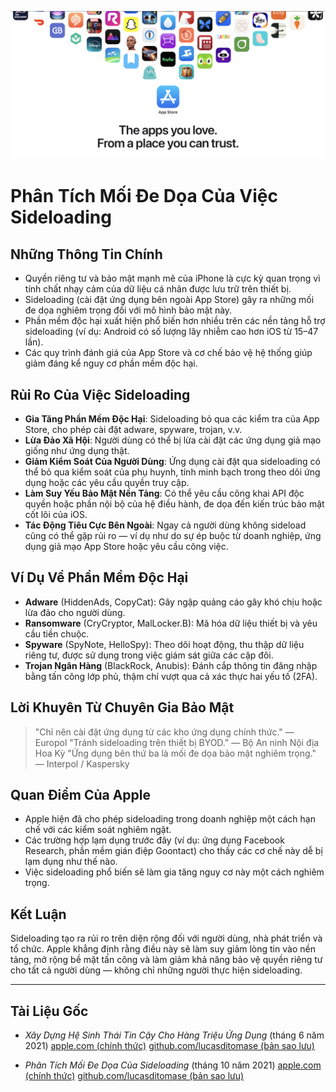 ![Banner](../assets/banner.png)

# Phân Tích Mối Đe Dọa Của Việc Sideloading

## Những Thông Tin Chính

- Quyền riêng tư và bảo mật mạnh mẽ của iPhone là cực kỳ quan trọng vì tính chất nhạy cảm của dữ liệu cá nhân được lưu trữ trên thiết bị.
- Sideloading (cài đặt ứng dụng bên ngoài App Store) gây ra những mối đe dọa nghiêm trọng đối với mô hình bảo mật này.
- Phần mềm độc hại xuất hiện phổ biến hơn nhiều trên các nền tảng hỗ trợ sideloading (ví dụ: Android có số lượng lây nhiễm cao hơn iOS từ 15–47 lần).
- Các quy trình đánh giá của App Store và cơ chế bảo vệ hệ thống giúp giảm đáng kể nguy cơ phần mềm độc hại.

## Rủi Ro Của Việc Sideloading

- **Gia Tăng Phần Mềm Độc Hại**: Sideloading bỏ qua các kiểm tra của App Store, cho phép cài đặt adware, spyware, trojan, v.v.
- **Lừa Đảo Xã Hội**: Người dùng có thể bị lừa cài đặt các ứng dụng giả mạo giống như ứng dụng thật.
- **Giảm Kiểm Soát Của Người Dùng**: Ứng dụng cài đặt qua sideloading có thể bỏ qua kiểm soát của phụ huynh, tính minh bạch trong theo dõi ứng dụng hoặc các yêu cầu quyền truy cập.
- **Làm Suy Yếu Bảo Mật Nền Tảng**: Có thể yêu cầu công khai API độc quyền hoặc phần nội bộ của hệ điều hành, đe dọa đến kiến trúc bảo mật cốt lõi của iOS.
- **Tác Động Tiêu Cực Bên Ngoài**: Ngay cả người dùng không sideload cũng có thể gặp rủi ro — ví dụ như do sự ép buộc từ doanh nghiệp, ứng dụng giả mạo App Store hoặc yêu cầu công việc.

## Ví Dụ Về Phần Mềm Độc Hại

- **Adware** (HiddenAds, CopyCat): Gây ngập quảng cáo gây khó chịu hoặc lừa đảo cho người dùng.
- **Ransomware** (CryCryptor, MalLocker.B): Mã hóa dữ liệu thiết bị và yêu cầu tiền chuộc.
- **Spyware** (SpyNote, HelloSpy): Theo dõi hoạt động, thu thập dữ liệu riêng tư, được sử dụng trong việc giám sát giữa các cặp đôi.
- **Trojan Ngân Hàng** (BlackRock, Anubis): Đánh cắp thông tin đăng nhập bằng tấn công lớp phủ, thậm chí vượt qua cả xác thực hai yếu tố (2FA).

## Lời Khuyên Từ Chuyên Gia Bảo Mật

> "Chỉ nên cài đặt ứng dụng từ các kho ứng dụng chính thức." — Europol
> "Tránh sideloading trên thiết bị BYOD." — Bộ An ninh Nội địa Hoa Kỳ
> "Ứng dụng bên thứ ba là mối đe dọa bảo mật nghiêm trọng." — Interpol / Kaspersky

## Quan Điểm Của Apple

- Apple hiện đã cho phép sideloading trong doanh nghiệp một cách hạn chế với các kiểm soát nghiêm ngặt.
- Các trường hợp lạm dụng trước đây (ví dụ: ứng dụng Facebook Research, phần mềm gián điệp Goontact) cho thấy các cơ chế này dễ bị lạm dụng như thế nào.
- Việc sideloading phổ biến sẽ làm gia tăng nguy cơ này một cách nghiêm trọng.

## Kết Luận

Sideloading tạo ra rủi ro trên diện rộng đối với người dùng, nhà phát triển và tổ chức. Apple khẳng định rằng điều này sẽ làm suy giảm lòng tin vào nền tảng, mở rộng bề mặt tấn công và làm giảm khả năng bảo vệ quyền riêng tư cho tất cả người dùng — không chỉ những người thực hiện sideloading.

---

## Tài Liệu Gốc

- *Xây Dựng Hệ Sinh Thái Tin Cậy Cho Hàng Triệu Ứng Dụng* (tháng 6 năm 2021)
  [apple.com (chính thức)](https://www.apple.com/privacy/docs/Building_a_Trusted_Ecosystem_for_Millions_of_Apps.pdf)
  [github.com/lucasditomase (bản sao lưu)](https://github.com/lucasditomase/app-restrictions/blob/main/summary.pdf)

- *Phân Tích Mối Đe Dọa Của Sideloading* (tháng 10 năm 2021)
  [apple.com (chính thức)](https://www.apple.com/privacy/docs/Building_a_Trusted_Ecosystem_for_Millions_of_Apps_A_Threat_Analysis_of_Sideloading.pdf)
  [github.com/lucasditomase (bản sao lưu)](https://github.com/lucasditomase/app-restrictions/blob/main/threat-analysis.pdf)
